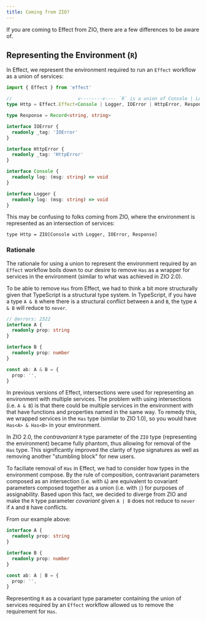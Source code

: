 ```yaml
---
title: Coming from ZIO?
---
```


If you are coming to Effect from ZIO, there are a few differences to be aware of.

## Representing the Environment (`R`)

In Effect, we represent the environment required to run an `Effect` workflow as a union of services:

```ts twoslash
import { Effect } from 'effect'

//                        v--------v---- `R` is a union of Console | Logger
type Http = Effect.Effect<Console | Logger, IOError | HttpError, Response>

type Response = Record<string, string>

interface IOError {
  readonly _tag: 'IOError'
}

interface HttpError {
  readonly _tag: 'HttpError'
}

interface Console {
  readonly log: (msg: string) => void
}

interface Logger {
  readonly log: (msg: string) => void
}
```

This may be confusing to folks coming from ZIO, where the environment is represented as an intersection of services:

`type Http = ZIO[Console with Logger, IOError, Response]`

### Rationale

The rationale for using a union to represent the environment required by an `Effect` workflow boils down to our desire to remove `Has` as a wrapper for services in the environment (similar to what was achieved in ZIO 2.0).

To be able to remove `Has` from Effect, we had to think a bit more structurally given that TypeScript is a structural type system. In TypeScript, if you have a type `A & B` where there is a structural conflict between `A` and `B`, the type `A & B` will reduce to `never`.

```ts twoslash
// @errors: 2322
interface A {
  readonly prop: string
}

interface B {
  readonly prop: number
}

const ab: A & B = {
  prop: '',
}
```

In previous versions of Effect, intersections were used for representing an environment with multiple services. The problem with using intersections (i.e. `A & B`) is that there could be multiple services in the environment with that have functions and properties named in the same way. To remedy this, we wrapped services in the `Has` type (similar to ZIO 1.0), so you would have `Has<A> & Has<B>` in your environment.

In ZIO 2.0, the _contravariant_ `R` type parameter of the `ZIO` type (representing the environment) became fully phantom, thus allowing for removal of the `Has` type. This significantly improved the clarity of type signatures as well as removing another "stumbling block" for new users.

To faciliate removal of `Has` in Effect, we had to consider how types in the environment compose. By the rule of composition, contravariant parameters composed as an intersection (i.e. with `&`) are equivalent to covariant parameters composed together as a union (i.e. with `|`) for purposes of assignability. Based upon this fact, we decided to diverge from ZIO and make the `R` type parameter _covariant_ given `A | B` does not reduce to `never` if `A` and `B` have conflicts.

From our example above:

```ts twoslash
interface A {
  readonly prop: string
}

interface B {
  readonly prop: number
}

const ab: A | B = {
  prop: '',
}
```

Representing `R` as a covariant type parameter containing the union of services required by an `Effect` workflow allowed us to remove the requirement for `Has`.
